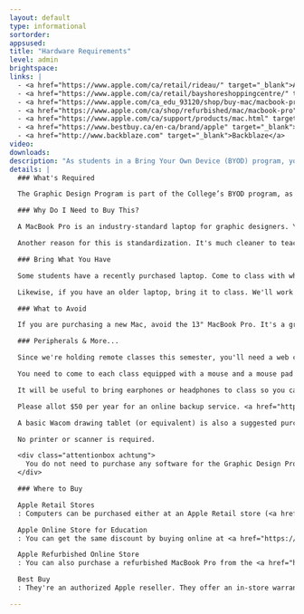 ```yaml
---
layout: default
type: informational
sortorder:
appsused:
title: "Hardware Requirements"
level: admin
brightspace: 
links: |
  - <a href="https://www.apple.com/ca/retail/rideau/" target="_blank">Apple Store Rideau</a>
  - <a href="https://www.apple.com/ca/retail/bayshoreshoppingcentre/" target="_blank">Apple Store Bayshore</a>
  - <a href="https://www.apple.com/ca_edu_93120/shop/buy-mac/macbook-pro/15-inch" target="_blank">Apple’s Online Education Store</a>
  - <a href="https://www.apple.com/ca/shop/refurbished/mac/macbook-pro" target="_blank">Apple Refurbished Store</a>
  - <a href="https://www.apple.com/ca/support/products/mac.html" target="_blank">AppleCare Canada</a>
  - <a href="https://www.bestbuy.ca/en-ca/brand/apple" target="_blank">Macs @ BestBuy Canada</a>
  - <a href="http://www.backblaze.com" target="_blank">Backblaze</a>
video: 
downloads: 
description: "As students in a Bring Your Own Device (BYOD) program, you'll need to come to class with approved hardware. This is what you'll need and when."
details: |
  ### What's Required

  The Graphic Design Program is part of the College’s BYOD program, as such a Macintosh laptop is mandatory equipment. The base model 15” or 16" MacBook Pro is the minimum required equipment.

  ### Why Do I Need to Buy This?

  A MacBook Pro is an industry-standard laptop for graphic designers. Your faculty does their best to prepare you for work in industry. As such, we want you to start using that equipment as soon as possible.

  Another reason for this is standardization. It's much cleaner to teach a group who's all using the same equipment. While teaching, we can point to a feature knowing it will be at the same place for all students. There are no operating system variants, such as Windows 7, Windows 8, Windows 10, etc...

  ### Bring What You Have

  Some students have a recently purchased laptop. Come to class with what you have, whether it's a Windows or a macOS model. You'll transition to the Mac as soon as it's you can.

  Likewise, if you have an older laptop, bring it to class. We'll work with what you have until you can upgrade.

  ### What to Avoid

  If you are purchasing a new Mac, avoid the 13" MacBook Pro. It's a great all-around machine, but its screen is too small for professional design work.

  ### Peripherals & More...

  Since we're holding remote classes this semester, you'll need a web cam. If you have a Mac, you already have one. Otherwise, please make sure you have one before the first week of class.

  You need to come to each class equipped with a mouse and a mouse pad of your choice. If you purchase a new MacBook Pro, Apple’s AppleCare warranty is a good idea, though not mandatory.

  It will be useful to bring earphones or headphones to class so you can listen to video tutorials, if needed. Keep them in your bag.

  Please allot $50 per year for an online backup service. <a href="http://www.backblaze.com"  target="_blank">BackBlaze</a> is a good one.  Alternatively, you can purchase an external desktop hard drive at approximately $100. Any USB 3 unit at 2TB or above is sufficient. One of the two choices is mandatory.

  A basic Wacom drawing tablet (or equivalent) is also a suggested purchase, but not required. Approximate cost is $100.

  No printer or scanner is required.

  <div class="attentionbox achtung">
    You do not need to purchase any software for the Graphic Design Program. All software is provided by the college at no additional cost to you.
  </div>

  ### Where to Buy

  Apple Retail Stores
  : Computers can be purchased either at an Apple Retail store (<a href="https://www.apple.com/ca/retail/rideau/" target="_blank">Rideau Centre</a> or <a href="https://www.apple.com/ca/retail/bayshoreshoppingcentre/" target="_blank">Bayshore</a>) to take advantage of their educational discount of 6 to 10 percent.

  Apple Online Store for Education
  : You can get the same discount by buying online at <a href="https://www.apple.com/ca_edu_93120/shop/buy-mac/macbook-pro" target="_blank">Apple’s online education store</a>

  Apple Refurbished Online Store
  : You can also purchase a refurbished MacBook Pro from the <a href="https://www.apple.com/ca_edu_93120/shop/browse/home/specialdeals" target="_blank">Apple online store</a>. These aren't *used* machines. Most of them came off the production lines with a flaw. Apple repaired & inspected them. You get a warranty.

  Best Buy
  : They're an authorized Apple reseller. They offer an in-store warranty that seems pretty good.

---
```

